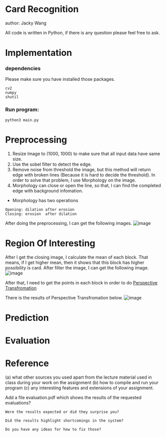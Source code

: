 # Card Recognition

author: Jacky Wang

All code is written in Python, if there is any question please feel free to ask.

# Implementation

### dependencies
Please make sure you have installed those packages.
```
cv2
numpy
shutil
```

### Run program:
```
python3 main.py
```

# Preprocessing

1. Resize Image to (1000, 1000) to make sure that all input data have same size.
2. Use the sobel filter to detect the edge.
3. Remove noise from threshold the image, but this method will return edge with broken lines (Because it is hard to decide the threshold). In order to solve that problem, I use Morphology on the image.
4. Morphology can close or open the line, so that, I can find the completed edge with background infomation.
- Morphology has two operations
```
Opening: dilation after erosion
Closing: erosion  after dilation
```
After doing the preprocessing, I can get the following images.
![image](https://github.com/jacky1107/cardRecognition/blob/master/README_Image/compare.png)

# Region Of Interesting

After I get the closing image, I calculate the mean of each block.
That means, if I get higher mean, then it shows that this block has higher possibility is card.
After filter the image, I can get the following image.
![image](https://github.com/jacky1107/cardRecognition/blob/master/README_Image/regionOfInteresting.png)

After that, I need to get the points in each block in order to do [Perspective Transfromation](https://www.pyimagesearch.com/2014/08/25/4-point-opencv-getperspective-transform-example/)

There is the results of Perspective Transfromation below.
![image](https://github.com/jacky1107/cardRecognition/blob/master/README_Image/perspectiveTransform.png)

# Prediction

# Evaluation

# Reference

(a) what other sources you used apart from the lecture material used in class during your work on the assignment
(b) how to compile and run your program
(c) any interesting features and extensions of your assignment.

Add a file evaluation.pdf
    which shows the results of the requested evaluations?

    Were the results expected or did they surprise you?
    
    Did the results highlight shortcomings in the system?
    
    Do you have any ideas for how to fix those? 
